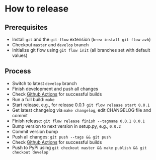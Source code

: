 # How to release

## Prerequisites

- Install `git` and the `git-flow` extension (`brew install git-flow-avh`)
- Checkout `master` and `develop` branch
- Initialize git flow using `git flow init` (all branches set with default values)

## Process

- Switch to latest `develop` branch
- Finish development and push all changes
- Check [Github Actions](https://github.com/BastiTee/pype-cli/actions) for successful builds
- Run a full build: `make`
- Start release, e.g., for release 0.0.1: `git flow release start 0.0.1`
- Get latest changelog via `make changelog`, edit CHANGELOG file and commit
- Finish release: `git flow release finish --tagname 0.0.1 0.0.1`
- Bump version to next version in setup.py, e.g., `0.0.2`
- Commit version bump
- Push all changes: `git push --tags && git push`
- Check [Github Actions](https://github.com/BastiTee/pype-cli/actions) for successful builds
- Push to PyPi using `git checkout master && make publish && git checkout develop`

